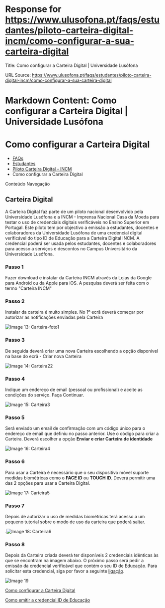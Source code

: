 # Response for https://www.ulusofona.pt/faqs/estudantes/piloto-carteira-digital-incm/como-configurar-a-sua-carteira-digital

Title: Como configurar a Carteira Digital | Universidade Lusófona

URL Source: https://www.ulusofona.pt/faqs/estudantes/piloto-carteira-digital-incm/como-configurar-a-sua-carteira-digital

Markdown Content:
Como configurar a Carteira Digital | Universidade Lusófona
===============

 

Como configurar a Carteira Digital
==================================

*   [FAQs](https://www.ulusofona.pt/faqs/)
*   [Estudantes](https://www.ulusofona.pt/faqs/estudantes)
*   [Piloto Carteira Digital - INCM](https://www.ulusofona.pt/faqs/estudantes/piloto-carteira-digital-incm)
*   Como configurar a Carteira Digital

[](https://www.ulusofona.pt/)

Conteúdo Navegação

Carteira Digital
----------------

A Carteira Digital faz parte de um piloto nacional desenvolvido pela Universidade Lusófona e a INCM - Imprensa Nacional Casa da Moeda para testar o uso de credenciais digitais verificáveis no Ensino Superior em Portugal. Este piloto tem por objectivo a emissão a estudantes, docentes e colaboradores da Universidade Lusófona de uma credencial digital verificável do tipo ID de Educação para a Carteira Digital INCM. A credencial poderá ser usada pelos estudantes, docentes e colaboradores para acesso a serviços e descontos no Campus Universitário da Universidade Lusófona.

### Passo 1

Fazer download e instalar da Carteira INCM através da Lojas da Google para Android ou da Apple para iOS. A pesquisa deverá ser feita com o termo "Carteira INCM"

### Passo 2

Instalar da carteira é muito simples. No 1º ecrã deverá começar por autorizar as notificações enviadas pela Carteira

![Image 13: Carteira-foto1](https://www.ulusofona.pt/media/carteira-foto1.PNG)

### Passo 3

De seguida deverá criar uma nova Carteira escolhendo a opção disponível na base do ecrã - Criar nova Carteira

![Image 14: Carteira22](https://www.ulusofona.pt/media/carteira22.PNG)

### Passo 4

Indique um endereço de email (pessoal ou profissional) e aceite as condições do serviço. Faça Continuar.

![Image 15: Carteira3](https://www.ulusofona.pt/media/carteira3.PNG)

### Passo 5

Será enviado um email de confirmação com um código único para o endereço de email que definiu no passo anterior. Use o código para criar a Carteira. Deverá escolher a opção **Enviar e criar Carteira de identidade**

![Image 16: Carteira4](https://www.ulusofona.pt/media/carteira4.PNG)

### Passo 6

Para usar a Carteira é necessário que o seu dispositivo móvel suporte medidas biométricas como o **FACE ID** ou **TOUCH ID**. Deverá permitir uma das 2 opções para usar a Carteira Digital.

![Image 17: Carteira5](https://www.ulusofona.pt/media/carteira5.PNG)

### Passo 7

Depois de autorizar o uso de medidas biométricas terá acesso a um pequeno tutorial sobre o modo de uso da carteira que poderá saltar.

.![Image 18: Carteira6](https://www.ulusofona.pt/media/carteira6.PNG)

### Passo 8

Depois da Carteira criada deverá ter disponíveis 2 credenciais idênticas às que se encontram na imagem abaixo. O próximo passo será pedir a emissão da credencial verificável que contém o seu ID de Educação. Para solicitar esta credencial, siga por favor a seguinte [ligação](https://www.ulusofona.pt/faqs/estudantes/piloto-carteira-digital-incm/como-emtir-a-credencial-id-de-educacao).

![Image 19](https://www.ulusofona.pt/media/carteiradigitalizar1.png)

[Como configurar a Carteira Digital](https://www.ulusofona.pt/faqs/estudantes/piloto-carteira-digital-incm/como-configurar-a-sua-carteira-digital)

[Como emitir a credencial ID de Educação](https://www.ulusofona.pt/faqs/estudantes/piloto-carteira-digital-incm/como-emtir-a-credencial-id-de-educacao)

